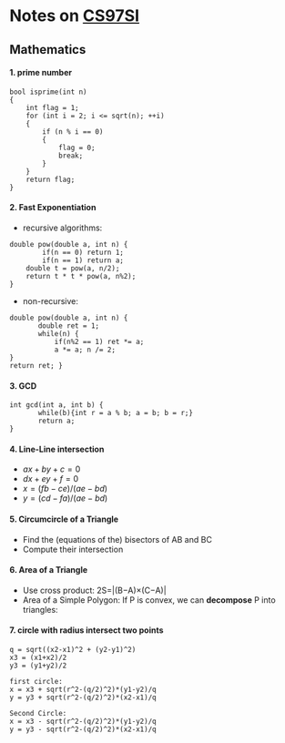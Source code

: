# Notes on [CS97SI](http://web.stanford.edu/class/cs97si/)

## Mathematics
#### 1. prime number

	bool isprime(int n)
	{
	    int flag = 1;
	    for (int i = 2; i <= sqrt(n); ++i)  
	    {
	        if (n % i == 0)
	        {
	            flag = 0;
	            break;
	        }
	    }
	    return flag;
	}

#### 2. Fast Exponentiation
- recursive algorithms:

```
double pow(double a, int n) {		if(n == 0) return 1;		if(n == 1) return a;	double t = pow(a, n/2);	return t * t * pow(a, n%2);}
```
- non-recursive:

```
double pow(double a, int n) {       double ret = 1;       while(n) {           if(n%2 == 1) ret *= a;           a *= a; n /= 2;}return ret; }
```

#### 3. GCD
```
int gcd(int a, int b) {       while(b){int r = a % b; a = b; b = r;}       return a;}
```

#### 4. Line-Line intersection
- $ax+by+c=0$
- $dx+ey+f=0$
- $x = (fb-ce)/(ae-bd)$
- $y = (cd-fa)/(ae-bd)$


#### 5. Circumcircle of a Triangle
- Find the (equations of the) bisectors of AB and BC
- Compute their intersection

#### 6. Area of a Triangle
- Use cross product: 2S=|(B−A)×(C−A)|
- Area of a Simple Polygon: If P is convex, we can **decompose** P into triangles:

#### 7. circle with radius intersect two points

```
q = sqrt((x2-x1)^2 + (y2-y1)^2)
x3 = (x1+x2)/2
y3 = (y1+y2)/2

first circle:
x = x3 + sqrt(r^2-(q/2)^2)*(y1-y2)/q
y = y3 + sqrt(r^2-(q/2)^2)*(x2-x1)/q

Second Circle:
x = x3 - sqrt(r^2-(q/2)^2)*(y1-y2)/q
y = y3 - sqrt(r^2-(q/2)^2)*(x2-x1)/q  
```
